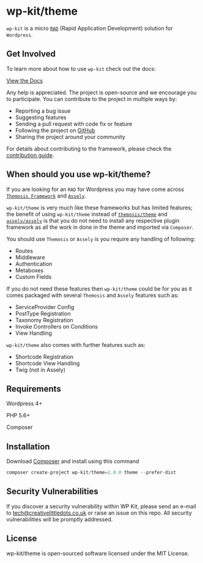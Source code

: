# wp-kit/theme

```wp-kit``` is a micro [```RAD```](https://en.wikipedia.org/wiki/Rapid_application_development) (Rapid Application Development) solution for ```Wordpress```.

## Get Involved

To learn more about how to use ```wp-kit``` check out the docs:

[View the Docs](https://github.com/wp-kit/theme/tree/docs/README.md)

Any help is appreciated. The project is open-source and we encourage you to participate. You can contribute to the project in multiple ways by:

- Reporting a bug issue
- Suggesting features
- Sending a pull request with code fix or feature
- Following the project on [GitHub](https://github.com/wp-kit)
- Sharing the project around your community

For details about contributing to the framework, please check the [contribution guide](https://github.com/wp-kit/theme/tree/docs/Contributing.md).

## When should you use wp-kit/theme?

If you are looking for an ```RAD``` for Wordpress you may have come across [```Themosis Framework```](http://framework.themosis.com/) and [```Assely```](https://assely.org/).

```wp-kit/theme``` is very much like these frameworks but has limited features; the benefit of using ```wp-kit/theme``` instead of [```themosis/theme```](https://github.com/themosis/themosis) and [```assely/assely```](https://github.com/assely/assely) is that you do not need to install any respective plugin framework as all the work in done in the theme and imported via ```Composer```.

You should use ```Themosis``` or ```Assely``` is you require any handling of following:

* Routes
* Middleware
* Authentication 
* Metaboxes
* Custom Fields

If you do not need these features then ```wp-kit/theme``` could be for you as it comes packaged with several ```Themosis``` and ```Assely``` features such as:

* ServiceProvider Config
* PostType Registration
* Taxonomy Registration
* Invoke Controllers on Conditions
* View Handling

```wp-kit/theme``` also comes with further features such as:

* Shortcode Registration
* Shortcode View Handling
* Twig (not in Assely)

## Requirements

Wordpress 4+

PHP 5.6+

Composer

## Installation

Download [Composer](https://getcomposer.org/download/) and install using this command

 ```php
 composer create-project wp-kit/theme=2.0.0 theme --prefer-dist
 ```

## Security Vulnerabilities

If you discover a security vulnerability within WP Kit, please send an e-mail to tech@creativelittledots.co.uk or raise an issue on this repo. All security vulnerabilities will be promptly addressed.

## License

wp-kit/theme is open-sourced software licensed under the MIT License.
